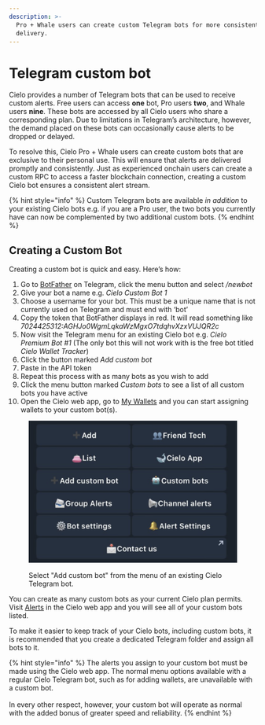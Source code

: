 ```yaml
---
description: >-
  Pro + Whale users can create custom Telegram bots for more consistent alert
  delivery.
---
```


# Telegram custom bot

Cielo provides a number of Telegram bots that can be used to receive custom alerts. Free users can access **one** bot, Pro users **two**, and Whale users **nine**. These bots are accessed by all Cielo users who share a corresponding plan. Due to limitations in Telegram’s architecture, however, the demand placed on these bots can occasionally cause alerts to be dropped or delayed.

To resolve this, Cielo Pro + Whale users can create custom bots that are exclusive to their personal use. This will ensure that alerts are delivered promptly and consistently. Just as experienced onchain users can create a custom RPC to access a faster blockchain connection, creating a custom Cielo bot ensures a consistent alert stream.



{% hint style="info" %}
Custom Telegram bots are available _in addition_ to your existing Cielo bots e.g. if you are a Pro user, the two bots you currently have can now be complemented by two additional custom bots.
{% endhint %}

## Creating a Custom Bot <a href="#creating-a-custom-bot" id="creating-a-custom-bot"></a>

Creating a custom bot is quick and easy. Here’s how:

1. Go to [BotFather](https://t.me/BotFather) on Telegram, click the menu button and select _/newbot_
2. Give your bot a name e.g. _Cielo Custom Bot 1_
3. Choose a username for your bot. This must be a unique name that is not currently used on Telegram and must end with ‘bot’
4. Copy the token that BotFather displays in red. It will read something like _7024425312:AGHJo0WgmLqkaWzMgxO7tdqhvXzxVUJQR2c_
5. Now visit the Telegram menu for an existing Cielo bot e.g. _Cielo Premium Bot #1_ (The only bot this will not work with is the free bot titled _Cielo Wallet Tracker_)
6. Click the button marked _Add custom bot_
7. Paste in the API token
8. Repeat this process with as many bots as you wish to add
9. Click the menu button marked _Custom bots_ to see a list of all custom bots you have active
10. Open the Cielo web app, go to [My Wallets](https://app.cielo.finance/my-wallets) and you can start assigning wallets to your custom bot(s).

<figure><img src="../.gitbook/assets/Screenshot 2024-06-26 at 14.45.59.png" alt=""><figcaption><p>Select "Add custom bot" from the menu of an existing Cielo Telegram bot.</p></figcaption></figure>

You can create as many custom bots as your current Cielo plan permits. Visit [Alerts](https://app.cielo.finance/settings/alerts) in the Cielo web app and you will see all of your custom bots listed.

To make it easier to keep track of your Cielo bots, including custom bots, it is recommended that you create a dedicated Telegram folder and assign all bots to it.

{% hint style="info" %}
The alerts you assign to your custom bot must be made using the Cielo web app. The normal menu options available with a regular Cielo Telegram bot, such as for adding wallets, are unavailable with a custom bot.\
\
In every other respect, however, your custom bot will operate as normal with the added bonus of greater speed and reliability.
{% endhint %}

